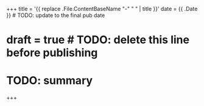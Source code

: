 +++
title = '{{ replace .File.ContentBaseName "-" " " | title }}'
date = {{ .Date }} # TODO: update to the final pub date
# draft = true # TODO: delete this line before publishing
# TODO: summary
+++

<!-- TODO: spell check everything -->
<!-- TODO: double-check that all code examples work -->
